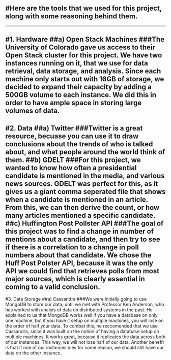 #Here are the tools that we used for this project, along with some reasoning behind them.
---
---
#1. Hardware
##a) Open Stack Machines
###The University of Colorado gave us access to their Open Stack cluster for this project. We have two instances running on it, that we use for data retrieval, data storage, and analysis. Since each machine only starts out with 16GB of storage, we decided to expand their capacity by adding a 500GB volume to each instance. We did this in order to have ample space in storing large volumes of data.
---
#2. Data
##a) Twitter
###Twitter is a great resource, becuase you can use it to draw conclusions about the trends of who is talked about, and what people around the world think of them.
##b) GDELT
###For this project, we wanted to know how often a presidential candidate is mentioned in the media, and various news sources. GDELT was perfect for this, as it gives us a giant comma seperated file that shows when a candidate is mentioned in an article. From this, we can then derive the count, or how many articles mentioned a specific candidate.
##c) Huffington Post Pollster API
###The goal of this project was to find a change in number of mentions about a candidate, and then try to see if there is a correlation to a change in poll numbers about that candidate. We chose the Huff Post Polster API, because it was the only API we could find that retrieves polls from most major sources, which is clearly essential in coming to a valid conclusion.
---
#3. Data Storage
##a) Cassandra
###We were initially going to use MongoDB to store our data, until we met with Professor Ken Anderson, who has worked with analyis of data on distributed systems in the past. He explained to us that MongoDB works well if you have a database on only one machine, but if you have it setup on multiple machines, you will lose on the order of half your data. To combat this, he reccomended that we use Cassandra, since it was built on the notion of having a database setup on multiple machines. It works great, because it replicates the data across both of our instances. This way, we will not lose half of our data. Another  benefit is that if one of our instances dies for some reason, we should still have our data on the other instance.
